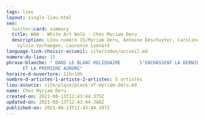 ```yaml
---
tags: lieu
layout: single-lieu.html
seo:
  twitter:card: summary
  title: WAW - White Art Walk - Chez Myriam Deru
  description: LIeu numéro 15/Myriam Deru, Antoine Deschuyter, Caroline Sauvage,
    Sylvie Verhaegen, Laurence Leonard
language-link-choisir-accueil: site/index/accueil.md
numero-du-lieu: 15
phrase-blanche: " DANS LE BLANC RELIQUAIRE       S’ENCHÂSSENT LA DERNIÈRE NUIT  
      ET LA PREMIÈRE AURORE"
horaire-d-ouverture: 11h>19h
nombre-d-artistes-1-artiste-2-artistes: 5 artistes
lieu-associe: site/place/place-of-myriam-deru.md
name: Chez Myriam Deru
created-on: 2021-08-13T12:43:44.375Z
updated-on: 2021-08-13T12:43:44.388Z
published-on: 2021-08-13T12:43:44.397Z
---
```


